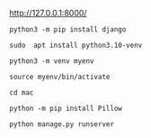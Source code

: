 http://127.0.0.1:8000/


```
python3 -m pip install django
```
```
sudo  apt install python3.10-venv
```
```
python3 -m venv myenv
```
```
source myenv/bin/activate
```
```
cd mac
```
```
python -m pip install Pillow
```

```
python manage.py runserver
```
